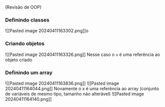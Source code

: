 (Revisão de OOP)
### Definindo classes
![[Pasted image 20240411163302.png]]o
### Criando objetos
![[Pasted image 20240411163326.png]]
Nesse caso o `x` é uma referência ao objeto criado
### Definindo um array
![[Pasted image 20240411163836.png]]
![[Pasted image 20240411164044.png]]
Novamente o x é uma referência ao array (conjunto de variáveis de mesmo tipo, tamanho não alterável)
![[Pasted image 20240411164140.png]]
